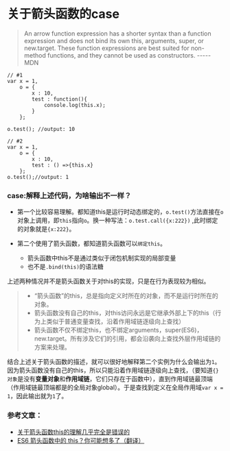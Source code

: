 # 关于箭头函数的case
>An arrow function expression has a shorter syntax than a function expression and does not bind its own this, arguments, super, or new.target. These function expressions are best suited for non-method functions, and they cannot be used as constructors.  -----MDN


```
// #1
var x = 1,
    o = {
        x : 10,
        test : function(){
            console.log(this.x);
        }
    };

o.test(); //output: 10

// #2
var x = 1,
    o = {
        x : 10,
        test : () =>{this.x}
    };
o.test();//output: 1
```
### case:解释上述代码，为啥输出不一样？
- 第一个比较容易理解。都知道this是运行时动态绑定的，`o.test()`方法直接在`o`对象上调用，即`this`指向`o`。换一种写法：`o.test.call({x:222})` ,此时绑定的对象就是`{x:222}`。

- 第二个使用了箭头函数，都知道箭头函数可以`绑定this`。
	- 箭头函数中this不是通过类似于闭包机制实现的局部变量
	- 也不是`.bind(this)`的语法糖
	
上述两种情况并不是箭头函数关于对this的实现，只是在行为表现较为相似。

>- “箭头函数”的this，总是指向定义时所在的对象，而不是运行时所在的对象。
>- 箭头函数没有自己的this，对this访问永远是它继承外部上下的this（行为上类似于普通变量查找，沿着作用域链逐级向上查找）
>- 箭头函数不仅不绑定this，也不绑定arguments，super(ES6)，new.target。所有涉及它们的引用，都会沿袭向上查找外层作用域链的方案来处理。

结合上述关于箭头函数的描述，就可以很好地解释第二个实例为什么会输出为`1`。
因为箭头函数没有自己的this，所以只能沿着作用域链逐级向上查找，（要知道`{}对象`是没有**变量对象**和**作用域链**，它们只存在于函数中），直到作用域链最顶端（作用域链最顶端都是的全局对象global）。于是查找到定义在全局作用域`var x = 1`，因此输出就为`1`了。

### 参考文章：
- [关于箭头函数this的理解几乎完全是错误的](https://github.com/ruanyf/es6tutorial/issues/150)
- [ES6 箭头函数中的 this？你可能想多了（翻译）](http://www.cnblogs.com/vajoy/p/4902935.html)
